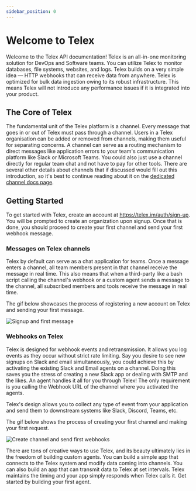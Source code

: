 ```yaml
---
sidebar_position: 0
---
```


# Welcome to Telex

Welcome to the Telex API documentation! Telex is an all-in-one monitoring solution for DevOps and Software teams. You can utilize Telex to monitor databases, file systems, websites, and logs. Telex builds on a very simple idea — HTTP webhooks that can receive data from anywhere. Telex is optimized for bulk data ingestion owing to its robust infrastructure. This means Telex will not introduce any performance issues if it is integrated into your product.

## The Core of Telex

The fundamental unit of the Telex platform is a channel. Every message that goes in or out of Telex must pass through a channel. Users in a Telex organisation can be added or removed from channels, making them useful for separating concerns. A channel can serve as a routing mechanism to direct messages like application errors to your team's communication platform like Slack or Microsoft Teams. You could also just use a channel directly for regular team chat and not have to pay for other tools. There are several other details about channels that if discussed would fill out this introduction, so it's best to continue reading about it on the [dedicated channel docs page](/docs/Channels/intro.md).

## Getting Started

To get started with Telex, create an account at https://telex.im/auth/sign-up. You will be prompted to create an organization upon signup. Once that is done, you should proceed to create your first channel and send your first webhook message.

### Messages on Telex channels

Telex by default can serve as a chat application for teams. Once a message enters a channel, all team members present in that channel receive the message in real time. This also means that when a third-party like a bash script calling the channel's webhook or a custom agent sends a message to the channel, all subscribed members and tools receive the message in real time.

The gif below showcases the process of registering a new account on Telex and sending your first message.

![Signup and first message](/gif/signup-and-first-message.gif)

### Webhooks on Telex


Telex is designed for webhook events and retransmission. It allows you log events as they occur without strict rate limiting. Say you desire to see new signups on Slack and email simultaneously, you could achieve this by activating the existing Slack and Email agents on a channel. Doing this saves you the stress of creating a new Slack app or dealing with SMTP and the likes. An agent handles it all for you through Telex! The only requirement is you calling the Webhook URL of the channel where you activated the agents.  

Telex's design allows you to collect any type of event from your application and send them to downstream systems like Slack, Discord, Teams, etc.


The gif below shows the process of creating your first channel and making your first request.

![Create channel and send first webhooks](/gif/create-first-channel-and-send-first-webhook.gif)


There are tons of creative ways to use Telex, and its beauty ultimately lies in the freedom of building custom agents. You can build a simple app that connects to the Telex system and modify data coming into channels. You can also build an app that can transmit data to Telex at set intervals. Telex maintains the timing and your app simply responds when Telex calls it. Get started by building your first agent.
